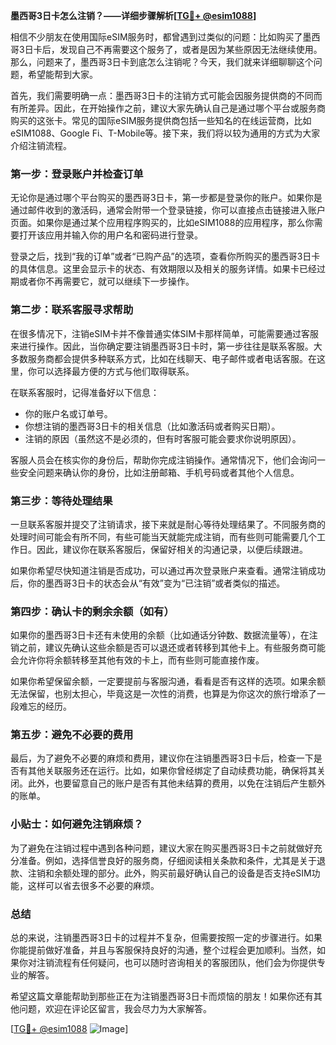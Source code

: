 **墨西哥3日卡怎么注销？——详细步骤解析[[TG💪+ @esim1088](https://t.me/s/esim1088)]**

相信不少朋友在使用国际eSIM服务时，都曾遇到过类似的问题：比如购买了墨西哥3日卡后，发现自己不再需要这个服务了，或者是因为某些原因无法继续使用。那么，问题来了，墨西哥3日卡到底怎么注销呢？今天，我们就来详细聊聊这个问题，希望能帮到大家。

首先，我们需要明确一点：墨西哥3日卡的注销方式可能会因服务提供商的不同而有所差异。因此，在开始操作之前，建议大家先确认自己是通过哪个平台或服务商购买的这张卡。常见的国际eSIM服务提供商包括一些知名的在线运营商，比如eSIM1088、Google Fi、T-Mobile等。接下来，我们将以较为通用的方式为大家介绍注销流程。

### **第一步：登录账户并检查订单**
无论你是通过哪个平台购买的墨西哥3日卡，第一步都是登录你的账户。如果你是通过邮件收到的激活码，通常会附带一个登录链接，你可以直接点击链接进入账户页面。如果你是通过某个应用程序购买的，比如eSIM1088的应用程序，那么你需要打开该应用并输入你的用户名和密码进行登录。

登录之后，找到“我的订单”或者“已购产品”的选项，查看你所购买的墨西哥3日卡的具体信息。这里会显示卡的状态、有效期限以及相关的服务详情。如果卡已经过期或者你不再需要它，就可以继续下一步操作。

### **第二步：联系客服寻求帮助**
在很多情况下，注销eSIM卡并不像普通实体SIM卡那样简单，可能需要通过客服来进行操作。因此，当你确定要注销墨西哥3日卡时，第一步往往是联系客服。大多数服务商都会提供多种联系方式，比如在线聊天、电子邮件或者电话客服。在这里，你可以选择最方便的方式与他们取得联系。

在联系客服时，记得准备好以下信息：
- 你的账户名或订单号。
- 你想注销的墨西哥3日卡的相关信息（比如激活码或者购买日期）。
- 注销的原因（虽然这不是必须的，但有时客服可能会要求你说明原因）。

客服人员会在核实你的身份后，帮助你完成注销操作。通常情况下，他们会询问一些安全问题来确认你的身份，比如注册邮箱、手机号码或者其他个人信息。

### **第三步：等待处理结果**
一旦联系客服并提交了注销请求，接下来就是耐心等待处理结果了。不同服务商的处理时间可能会有所不同，有些可能当天就能完成注销，而有些则可能需要几个工作日。因此，建议你在联系客服后，保留好相关的沟通记录，以便后续跟进。

如果你希望尽快知道注销是否成功，可以通过再次登录账户来查看。通常注销成功后，你的墨西哥3日卡的状态会从“有效”变为“已注销”或者类似的描述。

### **第四步：确认卡的剩余余额（如有）**
如果你的墨西哥3日卡还有未使用的余额（比如通话分钟数、数据流量等），在注销之前，建议先确认这些余额是否可以退还或者转移到其他卡上。有些服务商可能会允许你将余额转移至其他有效的卡上，而有些则可能直接作废。

如果你希望保留余额，一定要提前与客服沟通，看看是否有这样的选项。如果余额无法保留，也别太担心，毕竟这是一次性的消费，也算是为你这次的旅行增添了一段难忘的经历。

### **第五步：避免不必要的费用**
最后，为了避免不必要的麻烦和费用，建议你在注销墨西哥3日卡后，检查一下是否有其他关联服务还在运行。比如，如果你曾经绑定了自动续费功能，确保将其关闭。此外，也要留意自己的账户是否有其他未结算的费用，以免在注销后产生额外的账单。

### **小贴士：如何避免注销麻烦？**
为了避免在注销过程中遇到各种问题，建议大家在购买墨西哥3日卡之前就做好充分准备。例如，选择信誉良好的服务商，仔细阅读相关条款和条件，尤其是关于退款、注销和余额处理的部分。此外，购买前最好确认自己的设备是否支持eSIM功能，这样可以省去很多不必要的麻烦。

### **总结**
总的来说，注销墨西哥3日卡的过程并不复杂，但需要按照一定的步骤进行。如果你能提前做好准备，并且与客服保持良好的沟通，整个过程会更加顺利。当然，如果你对注销流程有任何疑问，也可以随时咨询相关的客服团队，他们会为你提供专业的解答。

希望这篇文章能帮助到那些正在为注销墨西哥3日卡而烦恼的朋友！如果你还有其他问题，欢迎在评论区留言，我会尽力为大家解答。

[[TG💪+ @esim1088](https://t.me/s/esim1088) ![Image](https://i.postimg.cc/4NQfJmqS/Snipaste-2025-05-13-00-14-12.png)]